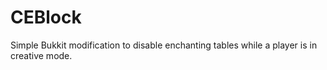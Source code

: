 # CEBlock

Simple Bukkit modification to disable enchanting tables while a player is in creative mode.
